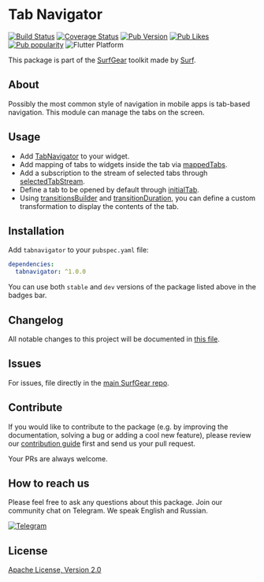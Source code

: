 # Tab Navigator

[![Build Status](https://shields.io/github/workflow/status/surfstudio/SurfGear/build?logo=github&logoColor=white)](https://github.com/surfstudio/SurfGear/tree/main/packages/tabnavigator)
[![Coverage Status](https://img.shields.io/codecov/c/github/surfstudio/SurfGear?flag=tabnavigator&logo=codecov&logoColor=white)](https://codecov.io/gh/surfstudio/SurfGear)
[![Pub Version](https://img.shields.io/pub/v/tabnavigator?logo=dart&logoColor=white)](https://pub.dev/packages/tabnavigator)
[![Pub Likes](https://badgen.net/pub/likes/tabnavigator)](https://pub.dev/packages/tabnavigator)
[![Pub popularity](https://badgen.net/pub/popularity/tabnavigator)](https://pub.dev/packages/tabnavigator/score)
![Flutter Platform](https://badgen.net/pub/flutter-platform/tabnavigator)

This package is part of the [SurfGear](https://github.com/surfstudio/SurfGear) toolkit made by [Surf](https://surf.ru).

## About

Possibly the most common style of navigation in mobile apps is tab-based navigation.
This module can manage the tabs on the screen.

## Usage

* Add [TabNavigator](lib/src/tab_navigator.dart) to your widget.
* Add mapping of tabs to widgets inside the tab via [mappedTabs](lib/src/tab_navigator.dart#L22).
* Add a subscription to the stream of selected tabs through [selectedTabStream](lib/src/tab_navigator.dart#L23).
* Define a tab to be opened by default through [initialTab](lib/src/tab_navigator.dart#L24).
* Using [transitionsBuilder](lib/src/tab_navigator.dart#L27) and [transitionDuration](lib/src/tab_navigator.dart#L28), you can define a custom transformation to display the contents of the tab.

## Installation

Add `tabnavigator` to your `pubspec.yaml` file:

```yaml
dependencies:
  tabnavigator: ^1.0.0
```

You can use both `stable` and `dev` versions of the package listed above in the badges bar.

## Changelog

All notable changes to this project will be documented in [this file](./CHANGELOG.md).

## Issues

For issues, file directly in the [main SurfGear repo](https://github.com/surfstudio/SurfGear).

## Contribute

If you would like to contribute to the package (e.g. by improving the documentation, solving a bug or adding a cool new feature), please review our [contribution guide](../../CONTRIBUTING.md) first and send us your pull request.

Your PRs are always welcome.

## How to reach us

Please feel free to ask any questions about this package. Join our community chat on Telegram. We speak English and Russian.

[![Telegram](https://img.shields.io/badge/chat-on%20Telegram-blue.svg)](https://t.me/SurfGear)

## License

[Apache License, Version 2.0](https://www.apache.org/licenses/LICENSE-2.0)
